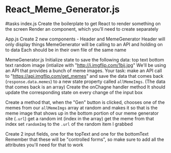# React_Meme_Generator.js

#tasks 
index.js
Create the boilerplate to get React to render something on the screen
Render an <App /> component, which you'll need to create separately

App.js
Create 2 new components - Header and MemeGenerator
Header will only display things
MemeGenerator will be calling to an API and holding on to data
Each should be in their own file of the same name

MemeGenerator.js
Initialize state to save the following data:
      top text
      bottom text
      random image (intialize with "http://i.imgflip.com/1bij.jpg"
We'll be using an API that provides a bunch of meme images.
Your task:
make an API call to "https://api.imgflip.com/get_memes" and save the 
data that comes back (`response.data.memes`) to a new state property
called `allMemeImgs`. (The data that comes back is an array)
Create the onChagne handler method
It should update the corresponding state on every change of the input box

Create a method that, when the "Gen" button is clicked, chooses one of the
memes from our `allMemeImgs` array at random and makes it so that is the
meme image that shows up in the bottom portion of our meme generator site (`.url`)
    get a random int (index in the array)
    get the meme from that index
    set `randomImg` to the `.url` of the random item I grabbed

Create 2 input fields, one for the topText and one for the bottomText
Remember that these will be "controlled forms", so make sure to add
all the attributes you'll need for that to work
